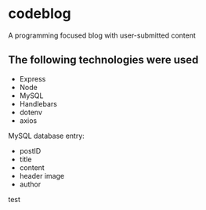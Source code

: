 # codeblog

A programming focused blog with user-submitted content 

## The following technologies were used
* Express
* Node
* MySQL
* Handlebars
* dotenv
* axios

MySQL database entry:
* postID
* title
* content
* header image
* author

test

